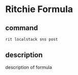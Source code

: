 # Ritchie Formula

## command

```bash
rit localstack sns post
```

## description

description of formula
